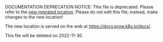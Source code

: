 DOCUMENTATION DEPRECATION NOTICE: This file is deprecated. Please refer to the
[new migrated
location](https://docs.prow.k8s.io/docs/components/optional/sub/).
Please do not edit this file; instead, make changes to the new location!

The new location is served on the web at
https://docs.prow.k8s.io/docs/.

This file will be deleted on 2022-11-30.

